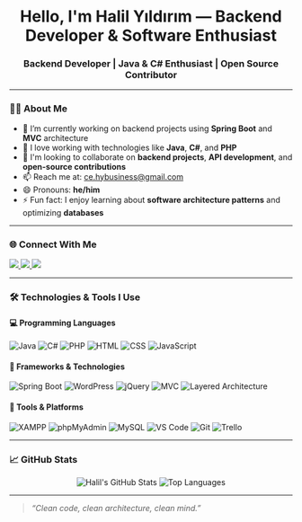 <h1 align="center">Hello, I'm Halil Yıldırım — Backend Developer & Software Enthusiast</h1>
<h3 align="center">Backend Developer | Java & C# Enthusiast | Open Source Contributor</h3>

---

### 👨‍💻 About Me

- 🔭 I’m currently working on backend projects using **Spring Boot** and **MVC** architecture  
- 💬 I love working with technologies like **Java**, **C#**, and **PHP**  
- 💞️ I'm looking to collaborate on **backend projects**, **API development**, and **open-source contributions**  
- 📫 Reach me at: [ce.hybusiness@gmail.com](mailto:ce.hybusiness@gmail.com)  
- 😄 Pronouns: **he/him**  
- ⚡ Fun fact: I enjoy learning about **software architecture patterns** and optimizing **databases**

---

### 🌐 Connect With Me

<p align="left">
  <a href="https://www.linkedin.com/in/0001myprofile/" target="_blank">
    <img src="https://img.shields.io/badge/LinkedIn-0077B5?style=flat&logo=linkedin&logoColor=white" />
  </a>
  <a href="https://www.instagram.com/yyldrmhalil/" target="_blank">
    <img src="https://img.shields.io/badge/Instagram-E4405F?style=flat&logo=instagram&logoColor=white" />
  </a>
  <a href="mailto:ce.hybusiness@gmail.com" target="_blank">
    <img src="https://img.shields.io/badge/Gmail-D14836?style=flat&logo=gmail&logoColor=white" />
  </a>
</p>

---

### 🛠️ Technologies & Tools I Use

#### 💻 Programming Languages
![Java](https://img.shields.io/badge/-Java-007396?style=flat&logo=java)
![C#](https://img.shields.io/badge/-C%23-239120?style=flat&logo=c-sharp)
![PHP](https://img.shields.io/badge/-PHP-777BB4?style=flat&logo=php)
![HTML](https://img.shields.io/badge/-HTML5-E34F26?style=flat&logo=html5)
![CSS](https://img.shields.io/badge/-CSS3-1572B6?style=flat&logo=css3)
![JavaScript](https://img.shields.io/badge/-JavaScript-F7DF1E?style=flat&logo=javascript)

#### 🚀 Frameworks & Technologies
![Spring Boot](https://img.shields.io/badge/-Spring%20Boot-6DB33F?style=flat&logo=spring-boot)
![WordPress](https://img.shields.io/badge/-WordPress-21759B?style=flat&logo=wordpress)
![jQuery](https://img.shields.io/badge/-jQuery-0769AD?style=flat&logo=jquery)
![MVC](https://img.shields.io/badge/-MVC-00599C?style=flat)
![Layered Architecture](https://img.shields.io/badge/-Layered%20Architecture-4B8BBE?style=flat)

#### 🧰 Tools & Platforms
![XAMPP](https://img.shields.io/badge/-XAMPP-FB7A24?style=flat&logo=xampp)
![phpMyAdmin](https://img.shields.io/badge/-phpMyAdmin-FF6600?style=flat&logo=php)
![MySQL](https://img.shields.io/badge/-MySQL-4479A1?style=flat&logo=mysql)
![VS Code](https://img.shields.io/badge/-VS%20Code-007ACC?style=flat&logo=visual-studio-code)
![Git](https://img.shields.io/badge/-Git-F05032?style=flat&logo=git)
![Trello](https://img.shields.io/badge/-Trello-0052CC?style=flat&logo=trello)

---

### 📈 GitHub Stats

<p align="center">
  <img src="https://github-readme-stats.vercel.app/api?username=devlightening&show_icons=true&theme=radical" alt="Halil's GitHub Stats" />
  <img src="https://github-readme-stats.vercel.app/api/top-langs/?username=devlightening&layout=compact&theme=radical" alt="Top Languages" />
</p>

---

> *“Clean code, clean architecture, clean mind.”*
